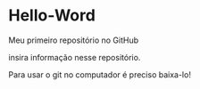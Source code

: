 # Hello-Word
Meu primeiro repositório no GitHub

insira informação nesse repositório.

Para usar o git no computador é preciso baixa-lo!
